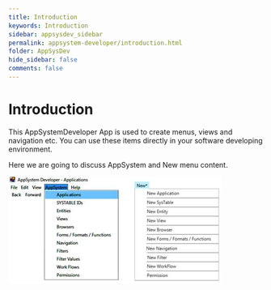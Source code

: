 ```yaml
---
title: Introduction
keywords: Introduction
sidebar: appsysdev_sidebar
permalink: appsystem-developer/introduction.html
folder: AppSysDev
hide_sidebar: false
comments: false
---
```


# **Introduction**


This AppSystemDeveloper App is used to create menus, views and navigation etc. You can use these items directly in your software developing environment.

Here we are going to discuss AppSystem and New menu content.

![](images/image8_0.jpg)
